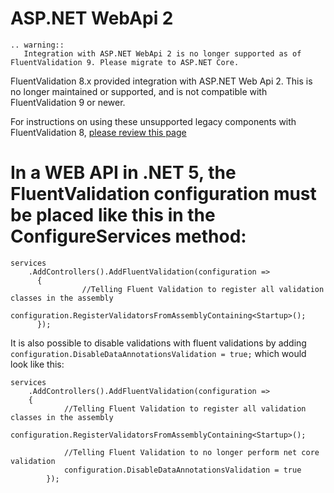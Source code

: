 # ASP.NET WebApi 2

```eval_rst
.. warning::
   Integration with ASP.NET WebApi 2 is no longer supported as of FluentValidation 9. Please migrate to ASP.NET Core.
```

FluentValidation 8.x provided integration with ASP.NET Web Api 2. This is no longer maintained or supported, and is not compatible with FluentValidation 9 or newer.

For instructions on using these unsupported legacy components with FluentValidation 8, [please review this page](https://github.com/FluentValidation/FluentValidation-LegacyWeb/wiki/WebApi-2-Integration)

# In a WEB API in .NET 5, the FluentValidation configuration must be placed like this in the ConfigureServices method:
```
services
	.AddControllers().AddFluentValidation(configuration =>
      {
                //Telling Fluent Validation to register all validation classes in the assembly
                configuration.RegisterValidatorsFromAssemblyContaining<Startup>();
      });

```
It is also possible to disable validations with fluent validations by adding `configuration.DisableDataAnnotationsValidation = true;` which would look like this:

```
services
	.AddControllers().AddFluentValidation(configuration =>
  	{
			//Telling Fluent Validation to register all validation classes in the assembly
			configuration.RegisterValidatorsFromAssemblyContaining<Startup>();

			//Telling Fluent Validation to no longer perform net core validation
			configuration.DisableDataAnnotationsValidation = true
		});
```
